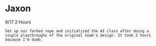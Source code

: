 # Jaxon
9/17 2 Hours
```
Set up our forked repo and initialized the AI class after doing a couple playthroughs of the original team's design. It took 2 hours because I'm dumb.
```